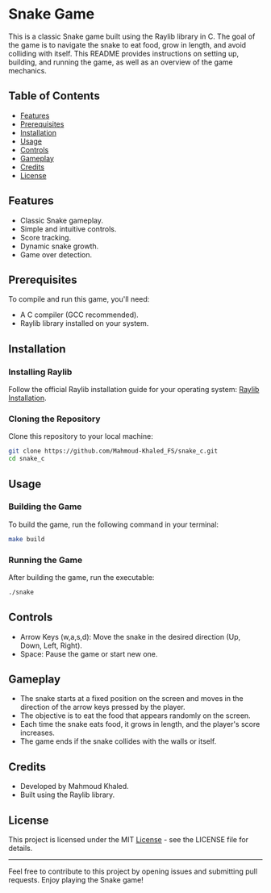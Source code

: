 # Snake Game

This is a classic Snake game built using the Raylib library in C. The goal of the game is to navigate the snake to eat food, grow in length, and avoid colliding with itself. This README provides instructions on setting up, building, and running the game, as well as an overview of the game mechanics.

## Table of Contents

- [Features](#features)
- [Prerequisites](#prerequisites)
- [Installation](#installation)
- [Usage](#usage)
- [Controls](#controls)
- [Gameplay](#gameplay)
- [Credits](#credits)
- [License](#license)

## Features

- Classic Snake gameplay.
- Simple and intuitive controls.
- Score tracking.
- Dynamic snake growth.
- Game over detection.

## Prerequisites

To compile and run this game, you'll need:

- A C compiler (GCC recommended).
- Raylib library installed on your system.

## Installation

### Installing Raylib

Follow the official Raylib installation guide for your operating system: [Raylib Installation](https://github.com/raysan5/raylib?tab=readme-ov-file#build-and-installation).

### Cloning the Repository

Clone this repository to your local machine:

```bash
git clone https://github.com/Mahmoud-Khaled_FS/snake_c.git
cd snake_c
```

## Usage

### Building the Game

To build the game, run the following command in your terminal:

```bash
make build
```

### Running the Game

After building the game, run the executable:

```bash
./snake
```

## Controls

- Arrow Keys (w,a,s,d): Move the snake in the desired direction (Up, Down, Left, Right).
- Space: Pause the game or start new one.

## Gameplay

- The snake starts at a fixed position on the screen and moves in the direction of the arrow keys pressed by the player.
- The objective is to eat the food that appears randomly on the screen.
- Each time the snake eats food, it grows in length, and the player's score increases.
- The game ends if the snake collides with the walls or itself.

## Credits

- Developed by Mahmoud Khaled.
- Built using the Raylib library.

## License

This project is licensed under the MIT [License](https://opensource.org/license/mit) - see the LICENSE file for details.

---

Feel free to contribute to this project by opening issues and submitting pull requests. Enjoy playing the Snake game!
